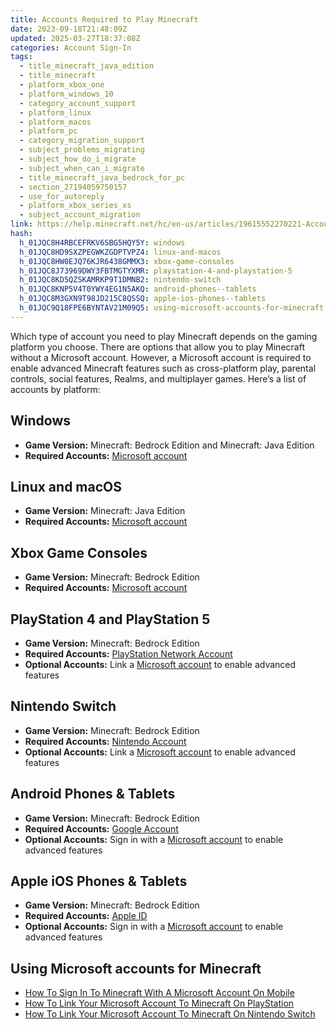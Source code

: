```yaml
---
title: Accounts Required to Play Minecraft
date: 2023-09-18T21:48:09Z
updated: 2025-03-27T18:37:08Z
categories: Account Sign-In
tags:
  - title_minecraft_java_edition
  - title_minecraft
  - platform_xbox_one
  - platform_windows_10
  - category_account_support
  - platform_linux
  - platform_macos
  - platform_pc
  - category_migration_support
  - subject_problems_migrating
  - subject_how_do_i_migrate
  - subject_when_can_i_migrate
  - title_minecraft_java_bedrock_for_pc
  - section_27194059750157
  - use_for_autoreply
  - platform_xbox_series_xs
  - subject_account_migration
link: https://help.minecraft.net/hc/en-us/articles/19615552270221-Accounts-Required-to-Play-Minecraft
hash:
  h_01JQC8H4RBCEFRKV6SBG5HQY5Y: windows
  h_01JQC8HD9SXZPEGWKZGDPTVPZ4: linux-and-macos
  h_01JQC8HW0EJQ76KJR6438GMMX3: xbox-game-consoles
  h_01JQC8J73969DWY3FBTMGTYXMR: playstation-4-and-playstation-5
  h_01JQC8KD5QZSKAMRKP9T1DMNB2: nintendo-switch
  h_01JQC8KNP5V4T0YWY4EG1N5AKQ: android-phones--tablets
  h_01JQC8M3GXN9T98JD215C8QSSQ: apple-ios-phones--tablets
  h_01JQC9Q18FPE6BYNTAV21M09Q5: using-microsoft-accounts-for-minecraft
---
```


Which type of account you need to play Minecraft depends on the gaming platform you choose. There are options that allow you to play Minecraft without a Microsoft account. However, a Microsoft account is required to enable advanced Minecraft features such as cross-platform play, parental controls, social features, Realms, and multiplayer games. Here’s a list of accounts by platform:

## Windows

- **Game Version:** Minecraft: Bedrock Edition and Minecraft: Java Edition
- **Required Accounts:** [Microsoft account](https://account.microsoft.com/account)

## Linux and macOS

- **Game Version:** Minecraft: Java Edition
- **Required Accounts:** [Microsoft account](https://account.microsoft.com/account)

## Xbox Game Consoles

- **Game Version:** Minecraft: Bedrock Edition
- **Required Accounts:** [Microsoft account](https://account.microsoft.com/account)

## PlayStation 4 and PlayStation 5

- **Game Version:** Minecraft: Bedrock Edition
- **Required Accounts:** [PlayStation Network Account](https://www.playstation.com/en-us/support/account/)
- **Optional Accounts:** Link a [Microsoft account](https://account.microsoft.com/account) to enable advanced features

## Nintendo Switch

- **Game Version:** Minecraft: Bedrock Edition
- **Required Accounts:** [Nintendo Account](https://en-americas-support.nintendo.com/app/answers/detail/a_id/15997/kw/nintendo%20account)
- **Optional Accounts:** Link a [Microsoft account](https://account.microsoft.com/account) to enable advanced features

## Android Phones & Tablets

- **Game Version:** Minecraft: Bedrock Edition
- **Required Accounts:** [Google Account](https://support.google.com/accounts/answer/15277265?hl=en&ref_topic=3382296&sjid=2329032815580734710-NC)
- **Optional Accounts:** Sign in with a [Microsoft account](https://account.microsoft.com/account) to enable advanced features

## Apple iOS Phones & Tablets

- **Game Version:** Minecraft: Bedrock Edition
- **Required Accounts:** [Apple ID](https://account.apple.com/)
- **Optional Accounts:** Sign in with a [Microsoft account](https://account.microsoft.com/account) to enable advanced features

## Using Microsoft accounts for Minecraft

- [How To Sign In To Minecraft With A Microsoft Account On Mobile](../Linking-Microsoft-Accounts/How-to-Sign-in-to-Minecraft-with-a-Microsoft-Account-on-Mobile.md)
- [How To Link Your Microsoft Account To Minecraft On PlayStation](../Linking-Microsoft-Accounts/How-to-Link-Your-Microsoft-Account-to-Minecraft-on-PlayStation.md)
- [How To Link Your Microsoft Account To Minecraft On Nintendo Switch](../Linking-Microsoft-Accounts/How-to-Link-Your-Microsoft-Account-to-Minecraft-on-Nintendo-Switch.md)
